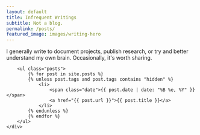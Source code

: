 ```yaml
---
layout: default
title: Infrequent Writings
subtitle: Not a blog.
permalink: /posts/
featured_image: images/writing-hero
---
```


<section class="posts_wrapper">
	<div class="content-wrap">
        <p>I generally write to document projects, publish research, or try and better
            understand my own brain. Occasionally, it's worth sharing.</p>

        <ul class="posts">
            {% for post in site.posts %}
            {% unless post.tags and post.tags contains "hidden" %}
                <li>
                    <span class="date">{{ post.date | date: "%B %e, %Y" }}</span>
                    <a href="{{ post.url }}">{{ post.title }}</a>
                </li>
            {% endunless %}
            {% endfor %}
        </ul>
	</div>
</section>
